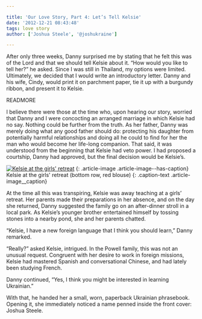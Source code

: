 ```yaml
---

title: 'Our Love Story, Part 4: Let’s Tell Kelsie'
date: '2012-12-21 08:43:48'
tags: love story
author: ['Joshua Steele', '@joshukraine']

---
```


After only three weeks, Danny surprised me by stating that he felt this was of the Lord and that we should tell Kelsie about it. “How would you like to tell her?” he asked. Since I was still in Thailand, my options were limited. Ultimately, we decided that I would write an introductory letter. Danny and his wife, Cindy, would print it on parchment paper, tie it up with a burgundy ribbon, and present it to Kelsie.

READMORE

I believe there were those at the time who, upon hearing our story, worried that Danny and I were concocting an arranged marriage in which Kelsie had no say. Nothing could be further from the truth. As her father, Danny was merely doing what any good father should do: protecting his daughter from potentially harmful relationships and doing all he could to find for her the man who would become her life-long companion. That said, it was understood from the beginning that Kelsie had veto power. I had proposed a courtship, Danny had approved, but the final decision would be Kelsie’s.

<a href="https://s3.amazonaws.com/content.ofreport.com/2012/12/P1010064_3.jpg"><img class="size-medium wp-image-1695 " alt="Kelsie at the girls' retreat" src="https://s3.amazonaws.com/content.ofreport.com/2012/12/P1010064_3-450x337.jpg" /></a>
{: .article-image .article-image--has-caption}
Kelsie at the girls' retreat (bottom row, red blouse)
{: .caption-text .article-image__caption}

At the time all this was transpiring, Kelsie was away teaching at a girls’ retreat. Her parents made their preparations in her absence, and on the day she returned, Danny suggested the family go on an after-dinner stroll in a local park. As Kelsie’s younger brother entertained himself by tossing stones into a nearby pond, she and her parents chatted.

“Kelsie, I have a new foreign language that I think you should learn,” Danny remarked.

“Really?” asked Kelsie, intrigued. In the Powell family, this was not an unusual request. Congruent with her desire to work in foreign missions, Kelsie had mastered Spanish and conversational Chinese, and had lately been studying French.

Danny continued, “Yes, I think you might be interested in learning Ukrainian.”

With that, he handed her a small, worn, paperback Ukrainian phrasebook. Opening it, she immediately noticed a name penned inside the front cover: Joshua Steele.
